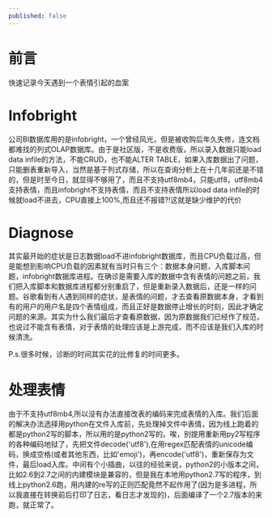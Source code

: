 ```yaml
---
published: false
---
```

# 前言  
  快速记录今天遇到一个表情引起的血案  

# Infobright  
  公司BI数据库用的是infobright，一个曾经风光，但是被收购后年久失修，连文档都难找的列式OLAP数据库。由于是社区版，不是收费版，所以录入数据只能load data infile的方法，不能CRUD，也不能ALTER TABLE，如果入库数据出了问题，只能删表重新导入，当然是基于列式存储，所以在查询分析上在十几年前还是不错的，但是时至今日，就显得不够用了，而且不支持utf8mb4，只能utf8，utf8mb4支持表情，而且infobright不支持表情，而且不支持表情所以load data infile的时候就load不进去，CPU直接上100%,而且还不报错?!这就是缺少维护的代价

# Diagnose
  其实最开始的症状是日志数据load不进infobright数据库，而且CPU负载过高，但是能想到影响CPU负载的因素就有当时只有三个：数据本身问题，入库脚本问题，infobright数据库进程。在确诊是需要入库的数据中含有表情的问题之前，我们把入库脚本和数据库进程都分别重启了，但是重新录入数据后，还是一样的问题。谷歌看到有人遇到同样的症状，是表情的问题，才去查看原数据本身，才看到有的用户的用户名是四个表情组成，而且正好是数据停止增长的时刻，因此才确定问题的来源。其实为什么我们最后才查看原数据，因为原数据我们已经作了规范，也说过不能含有表情，对于表情的处理应该是上游完成，而不应该是我们入库的时候清洗。

P.s.很多时候，诊断的时间其实花的比修复的时间更多。

# 处理表情
  由于不支持utf8mb4,所以没有办法直接改表的编码来完成表情的入库。我们后面的解决办法选择用python在文件入库前，先处理掉文件中表情，因为线上跑着的都是python2写的脚本，所以用的是python2写的。唉，别提用重新用py2写程序的各种编码地狱了，先把文件decode('utf8'),在用regex匹配表情的unicode编码，换成空格(或者其他东西，比如'emoji')，再encode('utf8')，重新保存为文件，最后load入库。中间有个小插曲，以往的经验来说，python2的小版本之间，比如2.6到2.7之间的内建模块是兼容的，但是我在本地用python2.7写的程序，到线上python2.6跑，用内建的re写的正则匹配竟然不起作用了(因为是多进程，所以我直接在转换前后打印了日志，看日志才发现的)，后面编译了一个2.7版本的来跑，就正常了。
